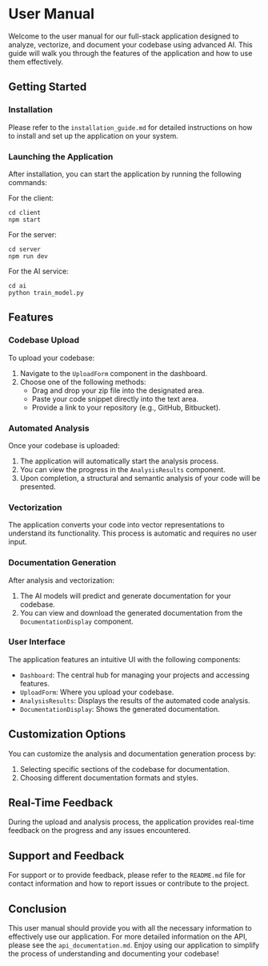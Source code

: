 # User Manual

Welcome to the user manual for our full-stack application designed to analyze, vectorize, and document your codebase using advanced AI. This guide will walk you through the features of the application and how to use them effectively.

## Getting Started

### Installation

Please refer to the `installation_guide.md` for detailed instructions on how to install and set up the application on your system.

### Launching the Application

After installation, you can start the application by running the following commands:

For the client:
```
cd client
npm start
```

For the server:
```
cd server
npm run dev
```

For the AI service:
```
cd ai
python train_model.py
```

## Features

### Codebase Upload

To upload your codebase:

1. Navigate to the `UploadForm` component in the dashboard.
2. Choose one of the following methods:
   - Drag and drop your zip file into the designated area.
   - Paste your code snippet directly into the text area.
   - Provide a link to your repository (e.g., GitHub, Bitbucket).

### Automated Analysis

Once your codebase is uploaded:

1. The application will automatically start the analysis process.
2. You can view the progress in the `AnalysisResults` component.
3. Upon completion, a structural and semantic analysis of your code will be presented.

### Vectorization

The application converts your code into vector representations to understand its functionality. This process is automatic and requires no user input.

### Documentation Generation

After analysis and vectorization:

1. The AI models will predict and generate documentation for your codebase.
2. You can view and download the generated documentation from the `DocumentationDisplay` component.

### User Interface

The application features an intuitive UI with the following components:

- `Dashboard`: The central hub for managing your projects and accessing features.
- `UploadForm`: Where you upload your codebase.
- `AnalysisResults`: Displays the results of the automated code analysis.
- `DocumentationDisplay`: Shows the generated documentation.

## Customization Options

You can customize the analysis and documentation generation process by:

1. Selecting specific sections of the codebase for documentation.
2. Choosing different documentation formats and styles.

## Real-Time Feedback

During the upload and analysis process, the application provides real-time feedback on the progress and any issues encountered.

## Support and Feedback

For support or to provide feedback, please refer to the `README.md` file for contact information and how to report issues or contribute to the project.

## Conclusion

This user manual should provide you with all the necessary information to effectively use our application. For more detailed information on the API, please see the `api_documentation.md`. Enjoy using our application to simplify the process of understanding and documenting your codebase!